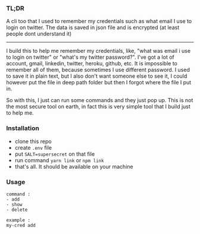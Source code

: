 ### TL;DR

A cli too that I used to remember my credentials such as what email I use to login on twitter. The data is saved in json file and is encrypted (at least people dont understand it)

---

I build this to help me remember my credentials, like, "what was email i use to login on twitter" or "what's my twitter password?". I've got a lot of account, gmail, linkedin, twitter, heroku, github, etc. It is impossible to remember all of them, because sometimes I use different password. I used to save it in plain text, but I also don't want someone else to see it, I could however put the file in deep path folder but then I forgot where the file I put in.

So with this, I just can run some commands and they just pop up. This is not the most secure tool on earth, in fact this is very simple tool that I build just to help me.

### Installation

- clone this repo
- create `.env` file
- put `SALT=supersecret` on that file
- run command `yarn link` or `npm link`
- that's all. It should be available on your machine

### Usage

```
command :
- add
- show
- delete

example :
my-cred add
```
